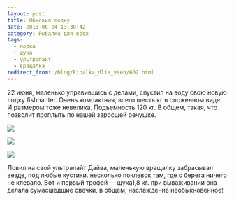 ```yaml
---
layout: post
title: Обновил лодку
date: 2013-06-24 13:30:42
category: Рыбалка для всех
tags:
  - лодка
  - щука
  - ультралайт
  - вращалка
redirect_from: /blog/Ribalka_dlia_vseh/602.html
---
```

22 июня, маленько управившись с делами, спустил на воду свою новую лодку
fishhanter. Очень компактная, всего шесть кг в сложенном виде. И
размером тоже невелика. Подъемность 120 кг. В общем, такая, что позволит
проплыть по нашей заросшей речушке.

![](http://fishingguru.ru/uploads/images/00/00/01/2013/08/14/118335.jpg)

![](http://fishingguru.ru/uploads/images/00/00/01/2013/08/14/b529b1.jpg)

![](http://fishingguru.ru/uploads/images/00/00/01/2013/08/14/18cbdc.jpg)

Ловил на свой ультралайт Дайва, маленькую вращалку забрасывал везде, под
любые кустики. несколько поклевок там, где с берега ничего не клевало.
Вот и первый трофей — щука1,8 кг. при вываживании она делала сумасшедшие
свечки, в общем, наслаждение необыкновенное!
